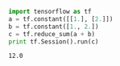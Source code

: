 
```python
import tensorflow as tf
a = tf.constant([[1.], [2.]])
b = tf.constant([1., 2.])
c = tf.reduce_sum(a + b)
print tf.Session().run(c)
```

```text
12.0
```
